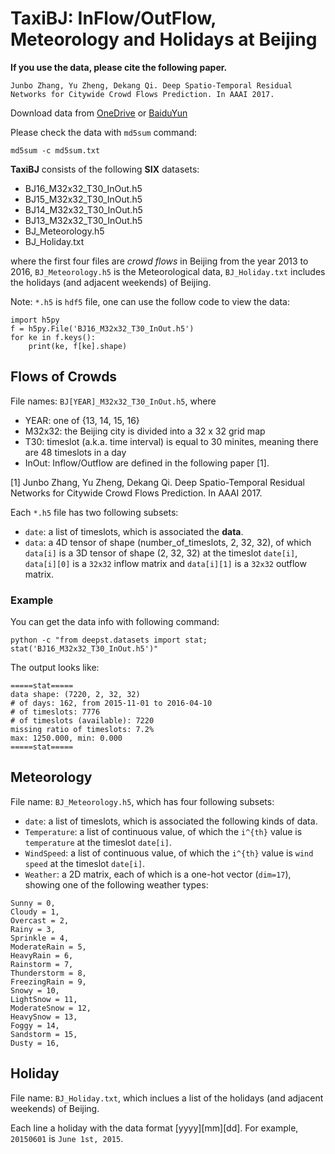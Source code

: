 TaxiBJ: InFlow/OutFlow, Meteorology and Holidays at Beijing
===========================================================

**If you use the data, please cite the following paper.**

`Junbo Zhang, Yu Zheng, Dekang Qi. Deep Spatio-Temporal Residual Networks for Citywide Crowd Flows Prediction. In AAAI 2017. `

Download data from [OneDrive](https://1drv.ms/f/s!Akh6N7xv3uVmhOhDKwx3bm5zpHkDOQ) or [BaiduYun](http://pan.baidu.com/s/1qYq7ja8)

Please check the data with `md5sum` command: 
```
md5sum -c md5sum.txt
```

**TaxiBJ** consists of the following **SIX** datasets:

* BJ16_M32x32_T30_InOut.h5
* BJ15_M32x32_T30_InOut.h5
* BJ14_M32x32_T30_InOut.h5
* BJ13_M32x32_T30_InOut.h5
* BJ_Meteorology.h5
* BJ_Holiday.txt

where the first four files are *crowd flows* in Beijing from the year 2013 to 2016, `BJ_Meteorology.h5` is the Meteorological data, `BJ_Holiday.txt` includes the holidays (and adjacent weekends) of Beijing. 

Note: `*.h5` is `hdf5` file, one can use the follow code to view the data:

```
import h5py
f = h5py.File('BJ16_M32x32_T30_InOut.h5')
for ke in f.keys():
    print(ke, f[ke].shape)
```

## Flows of Crowds

File names: `BJ[YEAR]_M32x32_T30_InOut.h5`, where

* YEAR: one of {13, 14, 15, 16}
* M32x32: the Beijing city is divided into a 32 x 32 grid map
* T30: timeslot (a.k.a. time interval) is equal to 30 minites, meaning there are 48 timeslots in a day
* InOut: Inflow/Outflow are defined in the following paper [1]. 

[1] Junbo Zhang, Yu Zheng, Dekang Qi. Deep Spatio-Temporal Residual Networks for Citywide Crowd Flows Prediction. In AAAI 2017. 

Each `*.h5` file has two following subsets:

* `date`: a list of timeslots, which is associated the **data**. 
* `data`: a 4D tensor of shape (number_of_timeslots, 2, 32, 32), of which `data[i]` is a 3D tensor of shape (2, 32, 32) at the timeslot `date[i]`, `data[i][0]` is a `32x32` inflow matrix and `data[i][1]` is a `32x32` outflow matrix. 

### Example

You can get the data info with following command: 
```
python -c "from deepst.datasets import stat; stat('BJ16_M32x32_T30_InOut.h5')"
```

The output looks like: 
```
=====stat=====
data shape: (7220, 2, 32, 32)
# of days: 162, from 2015-11-01 to 2016-04-10
# of timeslots: 7776
# of timeslots (available): 7220
missing ratio of timeslots: 7.2%
max: 1250.000, min: 0.000
=====stat=====
```

## Meteorology

File name: `BJ_Meteorology.h5`, which has four following subsets:

* `date`: a list of timeslots, which is associated the following kinds of data. 
* `Temperature`: a list of continuous value, of which the `i^{th}` value is `temperature` at the timeslot `date[i]`.
* `WindSpeed`: a list of continuous value, of which the `i^{th}` value is `wind speed` at the timeslot `date[i]`. 
* `Weather`: a 2D matrix, each of which is a one-hot vector (`dim=17`), showing one of the following weather types: 
```
Sunny = 0,  
Cloudy = 1, 
Overcast = 2, 
Rainy = 3, 
Sprinkle = 4,  
ModerateRain = 5,  
HeavyRain = 6, 
Rainstorm = 7, 
Thunderstorm = 8, 
FreezingRain = 9, 
Snowy = 10,  
LightSnow = 11, 
ModerateSnow = 12, 
HeavySnow = 13, 
Foggy = 14,  
Sandstorm = 15, 
Dusty = 16, 
```

## Holiday

File name: `BJ_Holiday.txt`, which inclues a list of the holidays (and adjacent weekends) of Beijing. 

Each line a holiday with the data format [yyyy][mm][dd]. For example, `20150601` is `June 1st, 2015`. 